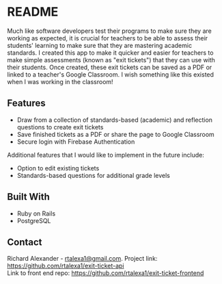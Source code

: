# README

Much like software developers test their programs to make sure
they are working as expected, it is crucial for teachers to be
able to assess their students' learning to make sure that they are
mastering academic standards. I created this app to make it
quicker and easier for teachers to make simple assessments (known
as "exit tickets") that they can use with their students. Once
created, these exit tickets can be saved as a PDF or linked to a
teacher's Google Classroom. I wish something like this existed
when I was working in the classroom!

## Features
- Draw from a collection of standards-based (academic) and reflection questions to create exit tickets
- Save finished tickets as a PDF or share the page to Google Classroom
- Secure login with Firebase Authentication

Additional features that I would like to implement in the future include:
- Option to edit existing tickets
- Standards-based questions for additional grade levels

## Built With
- Ruby on Rails
- PostgreSQL

## Contact
Richard Alexander - rtalexa1@gmail.com. 
Project link: https://github.com/rtalexa1/exit-ticket-api  
Link to front end repo: https://github.com/rtalexa1/exit-ticket-frontend

